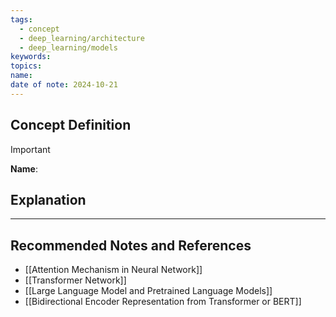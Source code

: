 ```yaml
---
tags:
  - concept
  - deep_learning/architecture
  - deep_learning/models
keywords: 
topics: 
name: 
date of note: 2024-10-21
---
```


## Concept Definition

>[!important]
>**Name**: 



## Explanation





-----------
##  Recommended Notes and References


- [[Attention Mechanism in Neural Network]]
- [[Transformer Network]]
- [[Large Language Model and Pretrained Language Models]]
- [[Bidirectional Encoder Representation from Transformer or BERT]]